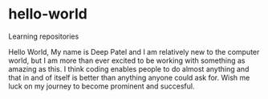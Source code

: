 # hello-world
Learning repositories



Hello World, My name is Deep Patel and I am relatively new to the computer world, but I am more than ever excited to
be working with something as amazing as this. I think coding enables people to do almost anything and that in and of 
itself is better than anything anyone could ask for. Wish me luck on my journey to become prominent and succesful.  
